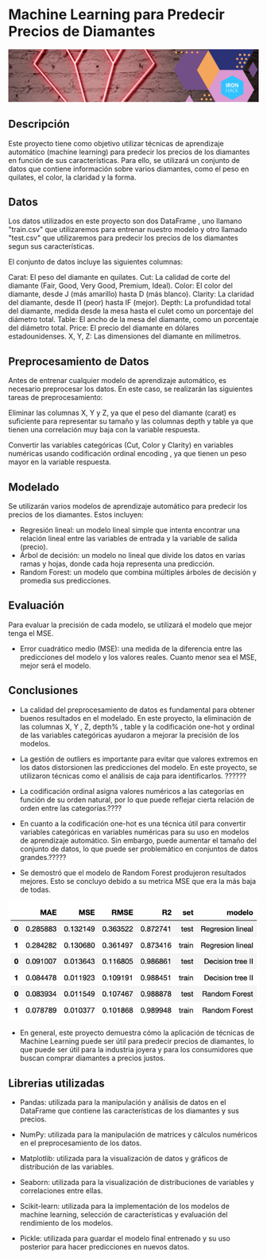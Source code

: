 # Machine Learning para Predecir Precios de Diamantes

![portada](https://github.com/Ironhack-Data-Madrid-Enero-2021/W7-Kaggle_competition/blob/main/images/PORTADA.jpg)

## Descripción

Este proyecto tiene como objetivo utilizar técnicas de aprendizaje automático (machine learning) para predecir los precios de los diamantes en función de sus características. Para ello, se utilizará un conjunto de datos que contiene información sobre varios diamantes, como el peso en quilates, el color, la claridad y la forma.

## Datos 
Los datos utilizados en este proyecto son dos DataFrame , uno llamano "train.csv" que utilizaremos para entrenar nuestro modelo y otro llamado "test.csv" que utilizaremos para predecir los precios de los diamantes segun sus características.

El conjunto de datos incluye las siguientes columnas:

Carat: El peso del diamante en quilates.
Cut: La calidad de corte del diamante (Fair, Good, Very Good, Premium, Ideal).
Color: El color del diamante, desde J (más amarillo) hasta D (más blanco).
Clarity: La claridad del diamante, desde I1 (peor) hasta IF (mejor).
Depth: La profundidad total del diamante, medida desde la mesa hasta el culet como un porcentaje del diámetro total.
Table: El ancho de la mesa del diamante, como un porcentaje del diámetro total.
Price: El precio del diamante en dólares estadounidenses.
X, Y, Z: Las dimensiones del diamante en milímetros.

## Preprocesamiento de Datos
Antes de entrenar cualquier modelo de aprendizaje automático, es necesario preprocesar los datos. En este caso, se realizarán las siguientes tareas de preprocesamiento:

Eliminar las columnas X, Y y Z, ya que el peso del diamante (carat) es suficiente para representar su tamaño y las columnas depth y table ya que tienen una correlación muy baja con la variable respuesta. 

Convertir las variables categóricas (Cut, Color y Clarity) en variables numéricas usando codificación ordinal encoding , ya que tienen un peso mayor en la variable respuesta. 

## Modelado 

Se utilizarán varios modelos de aprendizaje automático para predecir los precios de los diamantes. Estos incluyen:

- Regresión lineal: un modelo lineal simple que intenta encontrar una relación lineal entre las variables de entrada y la variable de salida (precio).
- Árbol de decisión: un modelo no lineal que divide los datos en varias ramas y hojas, donde cada hoja representa una predicción.
- Random Forest: un modelo que combina múltiples árboles de decisión y promedia sus predicciones.

## Evaluación 
Para evaluar la precisión de cada modelo, se utilizará el modelo que mejor tenga el MSE.

- Error cuadrático medio (MSE): una medida de la diferencia entre las predicciones del modelo y los valores reales. Cuanto menor sea el MSE, mejor será el modelo.

## Conclusiones

- La calidad del preprocesamiento de datos es fundamental para obtener buenos resultados en el modelado. En este proyecto, la eliminación de las columnas X, Y , Z, depth% , table  y la codificación one-hot y ordinal de las variables categóricas ayudaron a mejorar la precisión de los modelos.

- La gestión de outliers es importante para evitar que valores extremos en los datos distorsionen las predicciones del modelo. En este proyecto, se utilizaron técnicas como el análisis de caja para identificarlos. ??????

- La codificación ordinal asigna valores numéricos a las categorías en función de su orden natural, por lo que puede reflejar cierta relación de orden entre las categorías.????

- En cuanto a la codificación one-hot es una técnica útil para convertir variables categóricas en variables numéricas para su uso en modelos de aprendizaje automático. Sin embargo, puede aumentar el tamaño del conjunto de datos, lo que puede ser problemático en conjuntos de datos grandes.?????

- Se demostró que el modelo de Random Forest produjeron resultados mejores. Esto se concluyo debido a su metrica MSE que era la más baja de todas. 

![portada](https://github.com/luceromendozab/ML_Project/blob/main/images/resultados.png)

- En general, este proyecto demuestra cómo la aplicación de técnicas de Machine Learning puede ser útil para predecir precios de diamantes, lo que puede ser útil para la industria joyera y para los consumidores que buscan comprar diamantes a precios justos.

## Librerias utilizadas 

- Pandas: utilizada para la manipulación y análisis de datos en el DataFrame que contiene las características de los diamantes y sus precios.

- NumPy: utilizada para la manipulación de matrices y cálculos numéricos en el preprocesamiento de los datos.

- Matplotlib: utilizada para la visualización de datos y gráficos de distribución de las variables.

- Seaborn: utilizada para la visualización de distribuciones de variables y correlaciones entre ellas.

- Scikit-learn: utilizada para la implementación de los modelos de machine learning, selección de características y evaluación del rendimiento de los modelos.

- Pickle: utilizada para guardar el modelo final entrenado y su uso posterior para hacer predicciones en nuevos datos.